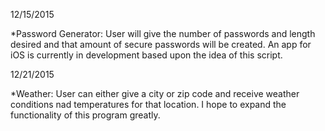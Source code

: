 12/15/2015 

   *Password Generator: User will give the number of passwords and length desired and that amount of secure passwords will be created. An app for iOS is currently in development based upon the idea of this script.

12/21/2015

   *Weather: User can either give a city or zip code and receive weather conditions nad temperatures for that location. I hope to expand the functionality of this program greatly.